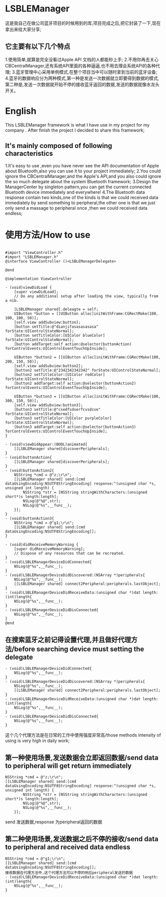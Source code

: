 # LSBLEManager    

这是我自己在做公司蓝牙项目的时候用到的库,项目完成之后,把它封装了一下,现在拿出来给大家分享;
## 它主要有以下几个特点
 1.使用简单,就算是完全没看过Apple API 文档的人都能秒上手;
 2.不用你再去关心CBCentralManager,还有系统API里面的各种逼逼,也不用去理会系统API的各种代理;
 3.蓝牙管理中心采用单例模式,在整个项目当中可以随时拿到当前的蓝牙设备;
 4.蓝牙的数据响应分为两种模式,第一种是发送一次数据就立即要得到数据的模式,第二种是,发送一次数据就开始不停的接收蓝牙返回的数据,发送的数据就像水龙头开关。

# English
This LSBLEManager framework is what I have use in my project for my company . After finish the project I decided to share this framework;
## It's mainly composed of following characteristics
 1.It's easy to use ,even you have never see the API documentation of Apple about Bluetooth,also you can use it to your project immediately;
 2.You could ignore the CBCentralManager,and the Apple's API,and you also could ignore the so much delegate about the system Bluetooth framework;
 3.Design the ManagerCenter by singleton pattern,you can get the current connected Bluetooth device immediately and everywhere!
 4.The Bluetooth data response contain two kinds,one of the kinds is that we could received data immediately by send something to peripheral,the other one is that we just only send a massage to peripheral once ,then we could received data endless;
 
# 使用方法/How to use
```

#import "ViewController.h"
#import "LSBLEManager.h"
@interface ViewController ()<LSBLEManagerDelegate>

@end

@implementation ViewController

- (void)viewDidLoad {
    [super viewDidLoad];
    // Do any additional setup after loading the view, typically from a nib.
    
    [LSBLEManager shared].deleagte = self;
    UIButton *button = [[UIButton alloc]initWithFrame:CGRectMake(100, 100, 100, 50)];
    [self.view addSubview:button];
    [button setTitle:@"dianjifasasasasasa" forState:UIControlStateNormal];
    [button setTitleColor:[UIColor blueColor] forState:UIControlStateNormal];
    [button addTarget:self action:@selector(buttonAction) forControlEvents:UIControlEventTouchUpInside];
    
    UIButton *button2 = [[UIButton alloc]initWithFrame:CGRectMake(100, 200, 150, 50)];
    [self.view addSubview:button2];
    [button2 setTitle:@"2342342342342" forState:UIControlStateNormal];
    [button2 setTitleColor:[UIColor redColor] forState:UIControlStateNormal];
    [button2 addTarget:self action:@selector(buttonAction2) forControlEvents:UIControlEventTouchUpInside];
    
    UIButton *button3 = [[UIButton alloc]initWithFrame:CGRectMake(100, 300, 150, 50)];
    [self.view addSubview:button3];
    [button3 setTitle:@"csedfsdserfcvsdcve" forState:UIControlStateNormal];
    [button3 setTitleColor:[UIColor purpleColor] forState:UIControlStateNormal];
    [button3 addTarget:self action:@selector(buttonAction3) forControlEvents:UIControlEventTouchUpInside];
}

- (void)viewDidAppear:(BOOL)animated{
    [[LSBLEManager shared]discoverPeripherals];
}
- (void)buttonAction{
    [[LSBLEManager shared]discoverPeripherals];
}
- (void)buttonAction2{
    NSString *cmd = @"z;\r\n";
    [[LSBLEManager shared] send:[cmd dataUsingEncoding:NSUTF8StringEncoding] response:^(unsigned char *s, unsigned int length) {
        NSString *str = [NSString stringWithCharacters:(unsigned short*)s length:length];
        NSLog(@"%@",str);
        NSLog(@"%s",__func__);
    }];
}
- (void)buttonAction3{
    NSString *cmd = @"g1;\r\n";
    [[LSBLEManager shared] send:[cmd dataUsingEncoding:NSUTF8StringEncoding]];
}

- (void)didReceiveMemoryWarning {
    [super didReceiveMemoryWarning];
    // Dispose of any resources that can be recreated.
}
- (void)LSBLEManagerDeviceDidConnected{
    NSLog(@"%s",__func__);
}
- (void)LSBLEManagerDeviceDidDiscovered:(NSArray *)peripherals{
    NSLog(@"%s",__func__);
    [[LSBLEManager shared] connect2Peripheral:peripherals.lastObject];
}
- (void)LSBLEManagerDeviceDidReceiveData:(unsigned char *)dat length:(int)length{
    NSLog(@"%s",__func__);
}
- (void)LSBLEManagerDeviceDidDisConnected{
    NSLog(@"%s",__func__);
}
@end
```
## 在搜索蓝牙之前记得设置代理,并且做好代理方法/before searching device must setting the delegate
```
- (void)LSBLEManagerDeviceDidConnected{
    NSLog(@"%s",__func__);
}
- (void)LSBLEManagerDeviceDidDiscovered:(NSArray *)peripherals{
    NSLog(@"%s",__func__);
    [[LSBLEManager shared] connect2Peripheral:peripherals.lastObject];
}
- (void)LSBLEManagerDeviceDidReceiveData:(unsigned char *)dat length:(int)length{
    NSLog(@"%s",__func__);
}
- (void)LSBLEManagerDeviceDidDisConnected{
    NSLog(@"%s",__func__);
}
```
这个几个代理方法是在日常的工作中使用强度非常高/those methods intensity of using is very high in daily work;
## 第一种使用场景,发送数据会立即返回数据/send data to peripheral will get return immediately
```
NSString *cmd = @"z;\r\n";
[[LSBLEManager shared] send:[cmd dataUsingEncoding:NSUTF8StringEncoding] response:^(unsigned char *s, unsigned int length) {
        NSString *str = [NSString stringWithCharacters:(unsigned short*)s length:length];
        NSLog(@"%@",str);
        NSLog(@"%s",__func__);
    }];
```
send 发送数据,response 为peripheral返回的数据
## 第二种使用场景,发送数据之后不停的接收/send data to peripheral and received data endless
```
NSString *cmd = @"g1;\r\n";
[[LSBLEManager shared] send:[cmd dataUsingEncoding:NSUTF8StringEncoding]];
接收数据在代理方法中,这个代理方法可以不停的响应peripheral发送的数据    
- (void)LSBLEManagerDeviceDidReceiveData:(unsigned char *)dat length:(int)length{
    NSLog(@"%s",__func__);
}
```